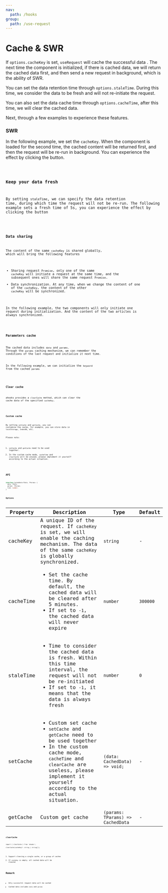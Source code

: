 ```yaml
---
nav:
  path: /hooks
group:
  path: /use-request
---
```


# Cache & SWR

If `options.cacheKey` is set, `useRequest` will cache the successful data . The next time the component is initialized, if there is cached data, we will return the cached data first, and then send a new request in background, which is the ability of SWR.

You can set the data retention time through `options.staleTime`. During this time, we consider the data to be fresh and will not re-initiate the request.

You can also set the data cache time through `options.cacheTime`, after this time, we will clear the cached data.

Next, through a few examples to experience these features.

### SWR

In the following example, we set the `cacheKey`. When the component is loaded for the second time, the cached content will be returned first, and then the request will be re-run in background. You can experience the effect by clicking the button.

<code src="./demo/cacheKey.tsx" />

### Keep your data fresh

By setting `staleTime`, we can specify the data retention time, during which time the request will not be re-run. The following example sets a fresh time of 5s, you can experience the effect by clicking the button

<code src="./demo/staleTime.tsx" />

### Data sharing

The content of the same `cacheKey` is shared globally, which will bring the following features

- Sharing request `Promise`, only one of the same `cacheKey` will initiate a request at the same time, and the subsequent ones will share the same request `Promise`.
- Data synchronization. At any time, when we change the content of one of the `cacheKey`, the content of the other `cacheKey` will be synchronized.

In the following example, the two components will only initiate one request during initialization. And the content of the two articles is always synchronized.

<code src="./demo/share.tsx" />

### Parameters cache

The cached data includes `data` and `params`. Through the `params` caching mechanism, we can remember the conditions of the last request and initialize it next time.

In the following example, we can initialize the `keyword` from the cached `params`

<code src="./demo/params.tsx" />

### Clear cache

ahooks provides a `clearCache` method, which can clear the cache data of the specified `cacheKey`.

<code src="./demo/clearCache.tsx" />

### Custom cache

By setting `setCache` and `getCache`, you can customize the cache, for example, you can store data in `localStorage`, `IndexDB`, etc.

Please note:

1. `setCache` and `getCache` need to be used together.
2. In the custom cache mode, `cacheTime` and `clearCache` will be unused, please implement it yourself according to the actual situation.

<code src="./demo/setCache.tsx" />

## API

```ts
interface CachedData<TData, TParams> {
  data: TData;
  params: TParams;
  time: number;
}
```

### Options

| Property  | Description                                                                                                                                                                                                                                   | Type                              | Default  |
| --------- | --------------------------------------------------------------------------------------------------------------------------------------------------------------------------------------------------------------------------------------------- | --------------------------------- | -------- |
| cacheKey  | A unique ID of the request. If `cacheKey` is set, we will enable the caching mechanism. The data of the same `cacheKey` is globally synchronized.                                                                                             | `string`                          | -        |
| cacheTime | <ul><li> Set the cache time. By default, the cached data will be cleared after 5 minutes.</li><li> If set to `-1`, the cached data will never expire</li></ul>                                                                                | `number`                          | `300000` |
| staleTime | <ul><li> Time to consider the cached data is fresh. Within this time interval, the request will not be re-initiated</li><li> If set to `-1`, it means that the data is always fresh</li></ul>                                                 | `number`                          | `0`      |
| setCache  | <ul><li> Custom set cache </li><li> `setCache` and `getCache` need to be used together</li><li> In the custom cache mode, `cacheTime` and `clearCache` are useless, please implement it yourself according to the actual situation.</li></ul> | `(data: CachedData) => void;`     | -        |
| getCache  | Custom get cache                                                                                                                                                                                                                              | `(params: TParams) => CachedData` | -        |

### clearCache

```tsx | pure
import { clearCache } from 'ahooks';

clearCache(cacheKey?: string | string[]);
```

1. Support clearing a single cache, or a group of caches
2. If `cacheKey` is empty, all cached data will be cleared

## Remark

- Only successful request data will be cached
- Cached data includes `data` and `params`
